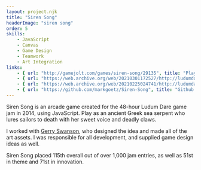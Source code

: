 ```yaml
---
layout: project.njk
title: "Siren Song"
headerImage: "siren song"
order: 5
skills:
    - JavaScript
    - Canvas
    - Game Design
    - Teamwork
    - Art Integration
links:
    - { url: "http://gamejolt.com/games/siren-song/29135", title: "Play Siren Song on GameJolt" }
    - { url: "https://web.archive.org/web/20210301172527/http://ludumdare.com/compo/ludum-dare-29/?action=preview&uid=34393", title: "Siren Song entry page on Ludum Dare" }
    - { url: "https://web.archive.org/web/20210225024741/http://ludumdare.com/compo/author/mark-goetz/", title: "Ludum Dare Development Blog" }
    - { url: "https://github.com/markgoetz/Siren-Song", title: "Github repository" }
---
```


Siren Song is an arcade game created for the 48-hour Ludum Dare game jam in 2014, using JavaScript. Play as an ancient Greek sea serpent who lures sailors to death with her sweet voice and deadly claws.

I worked with [Gerry Swanson](https://fromhellsheart.tumblr.com/), who designed the idea and made all of the art assets.  I was responsible for all development, and supplied game design ideas as well.

Siren Song placed 115th overall out of over 1,000 jam entries, as well as 51st in theme and 71st in innovation.
